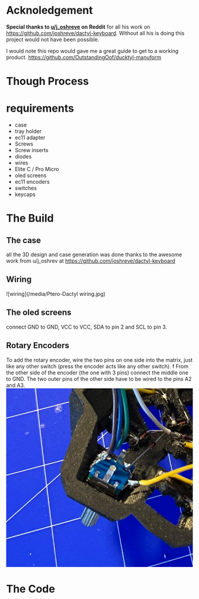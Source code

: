# Acknoledgement
**Special thanks to [u/j_oshreve](https://www.reddit.com/user/j_oshreve/) on Reddit** for all his work on https://github.com/joshreve/dactyl-keyboard. Without all his is doing this project would not have been possible. 

I would note this repo would gave me a great guide to get to a working product. https://github.com/OutstandingOof/ducktyl-manuform

# Though Process

# requirements 
* case
* tray holder
* ec11 adapter
* Screws 
* Screw inserts
* diodes
* wires
* Elite C / Pro Micro
* oled screens
* ec11 encoders
* switches
* keycaps

# The Build
## The case
all the 3D design and case generation was done thanks to the awesome work from u/j_oshrev at https://github.com/joshreve/dactyl-keyboard


## Wiring 
![wiring](/media/Ptero-Dactyl wiring.jpg)
## The oled screens
connect GND to GND, VCC to VCC, SDA to pin 2 and SCL to pin 3.
## Rotary Encoders
To add the rotary encoder, wire the two pins on one side into the matrix, just like any other switch (press the encoder acts like any other switch). f
From the other side of the encoder (the one with 3 pins) connect the middle one to GND. The two outer pins of the other side have to be wired to the pins A2 and A3. 
![encoder](/media/encoder.jpeg)

# The Code
